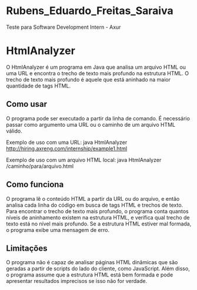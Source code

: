 # Rubens_Eduardo_Freitas_Saraiva
 Teste para Software Development Intern - Axur
 
# HtmlAnalyzer

O HtmlAnalyzer é um programa em Java que analisa um arquivo HTML ou uma URL e encontra o trecho de texto mais profundo na estrutura HTML. O trecho de texto mais profundo é aquele que está aninhado na maior quantidade de tags HTML.

## Como usar
O programa pode ser executado a partir da linha de comando. É necessário passar como argumento uma URL ou o caminho de um arquivo HTML válido.

Exemplo de uso com uma URL: java HtmlAnalyzer http://hiring.axreng.com/internship/example1.html

Exemplo de uso com um arquivo HTML local: java HtmlAnalyzer /caminho/para/arquivo.html

## Como funciona
O programa lê o conteúdo HTML a partir da URL ou do arquivo, e então analisa cada linha do código em busca de tags HTML e trechos de texto. Para encontrar o trecho de texto mais profundo, o programa conta quantos níveis de aninhamento existem na estrutura HTML, e verifica qual trecho de texto está no nível mais profundo.
Se a estrutura HTML estiver mal formada, o programa exibe uma mensagem de erro.

## Limitações
O programa não é capaz de analisar páginas HTML dinâmicas que são geradas a partir de scripts do lado do cliente, como JavaScript. Além disso, o programa assume que a estrutura HTML está bem formada e pode apresentar resultados imprecisos se isso não for verdade.
